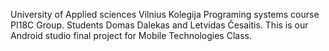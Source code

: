 University of Applied sciences Vilnius Kolegija Programing systems course PI18C Group. Students Domas Dalekas and Letvidas Česaitis.
This is our Android studio final project for Mobile Technologies Class.
